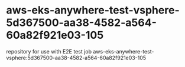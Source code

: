 # aws-eks-anywhere-test-vsphere-5d367500-aa38-4582-a564-60a82f921e03-105
repository for use with E2E test job aws-eks-anywhere-test-vsphere:5d367500-aa38-4582-a564-60a82f921e03-105
